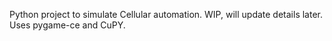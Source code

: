 Python project to simulate Cellular automation. WIP, will update details later. Uses pygame-ce and CuPY.